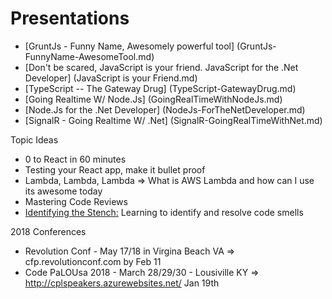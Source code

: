 Presentations
==============

* [GruntJs - Funny Name, Awesomely powerful tool] (GruntJs-FunnyName-AwesomeTool.md)
* [Don't be scared, JavaScript is your friend. JavaScript for the .Net Developer] (JavaScript is your Friend.md)
* [TypeScript -- The Gateway Drug] (TypeScript-GatewayDrug.md)
* [Going Realtime W/ Node.Js] (GoingRealTimeWithNodeJs.md)
* [Node.Js for the .Net Developer] (NodeJs-ForTheNetDeveloper.md)
* [SignalR - Going Realtime W/ .Net] (SignalR-GoingRealTimeWithNet.md)

Topic Ideas
* 0 to React in 60 minutes
* Testing your React app, make it bullet proof
* Lambda, Lambda, Lambda => What is AWS Lambda and how can I use its awesome today
* Mastering Code Reviews
* [Identifying the Stench:](Craftsmanship-IdentifyingTheStench.md) Learning to identify and resolve code smells


2018 Conferences
* Revolution Conf - May 17/18 in Virgina Beach VA => cfp.revolutionconf.com by Feb 11
* Code PaLOUsa 2018 - March 28/29/30 - Lousiville KY => http://cplspeakers.azurewebsites.net/ Jan 19th 
